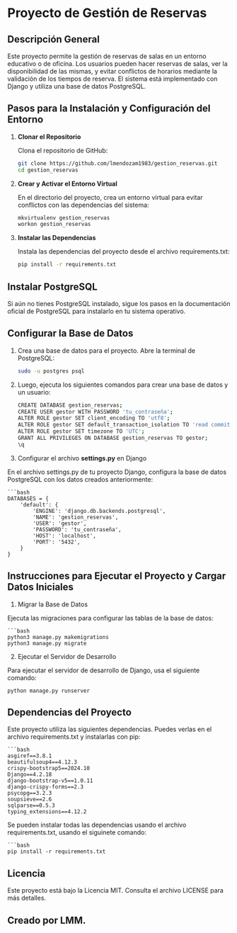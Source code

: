 # Proyecto de Gestión de Reservas

## Descripción General

Este proyecto permite la gestión de reservas de salas en un entorno educativo o de oficina. Los usuarios pueden hacer reservas de salas, ver la disponibilidad de las mismas, y evitar conflictos de horarios mediante la validación de los tiempos de reserva. El sistema está implementado con Django y utiliza una base de datos PostgreSQL.

## Pasos para la Instalación y Configuración del Entorno

1. **Clonar el Repositorio**

   Clona el repositorio de GitHub:

   ```bash
   git clone https://github.com/lmendozam1983/gestion_reservas.git
   cd gestion_reservas

2. **Crear y Activar el Entorno Virtual**

    En el directorio del proyecto, crea un entorno virtual para evitar conflictos con las dependencias del sistema:

    ```bash
    mkvirtualenv gestion_reservas
    workon gestion_reservas

3.  **Instalar las Dependencias**

    Instala las dependencias del proyecto desde el archivo requirements.txt:

    ```bash
    pip install -r requirements.txt

## Instalar PostgreSQL

Si aún no tienes PostgreSQL instalado, sigue los pasos en la documentación oficial de PostgreSQL para instalarlo en tu sistema operativo.

## Configurar la Base de Datos

1.  Crea una base de datos para el proyecto. Abre la terminal de PostgreSQL:

     ```bash
    sudo -u postgres psql

2.  Luego, ejecuta los siguientes comandos para crear una base de datos y un usuario:

     ```bash    
    CREATE DATABASE gestion_reservas;
    CREATE USER gestor WITH PASSWORD 'tu_contraseña';
    ALTER ROLE gestor SET client_encoding TO 'utf8';
    ALTER ROLE gestor SET default_transaction_isolation TO 'read committed';
    ALTER ROLE gestor SET timezone TO 'UTC';
    GRANT ALL PRIVILEGES ON DATABASE gestion_reservas TO gestor;
    \q

3.  Configurar el archivo **settings.py** en Django

En el archivo settings.py de tu proyecto Django, configura la base de datos PostgreSQL con los datos creados anteriormente:

    ```bash
    DATABASES = {
        'default': {
            'ENGINE': 'django.db.backends.postgresql',
            'NAME': 'gestion_reservas',
            'USER': 'gestor',
            'PASSWORD': 'tu_contraseña',
            'HOST': 'localhost',
            'PORT': '5432',
        }
    }

## Instrucciones para Ejecutar el Proyecto y Cargar Datos Iniciales

1.  Migrar la Base de Datos

Ejecuta las migraciones para configurar las tablas de la base de datos:

    ```bash
    python3 manage.py makemigrations
    python3 manage.py migrate

2.  Ejecutar el Servidor de Desarrollo

Para ejecutar el servidor de desarrollo de Django, usa el siguiente comando:

    
    python manage.py runserver

## Dependencias del Proyecto

Este proyecto utiliza las siguientes dependencias. Puedes verlas en el archivo requirements.txt y instalarlas con pip:

    ```bash
    asgiref==3.8.1
    beautifulsoup4==4.12.3
    crispy-bootstrap5==2024.10
    Django==4.2.18
    django-bootstrap-v5==1.0.11
    django-crispy-forms==2.3
    psycopg==3.2.3
    soupsieve==2.6
    sqlparse==0.5.3
    typing_extensions==4.12.2

Se pueden instalar todas las dependencias usando el archivo requirements.txt, usando el siguinete comando:

    ```bash
    pip install -r requirements.txt


## Licencia
Este proyecto está bajo la Licencia MIT. Consulta el archivo LICENSE para más detalles.

## Creado por LMM.



